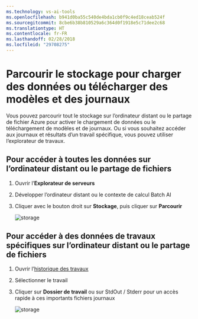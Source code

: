 ```yaml
---
ms.technology: vs-ai-tools
ms.openlocfilehash: b941d0ba55c540de4bda1cb0f9c4ed18ceab524f
ms.sourcegitcommit: 8cbe6b38b810529a6c364d0f1918e5c71dee2c68
ms.translationtype: HT
ms.contentlocale: fr-FR
ms.lasthandoff: 02/28/2018
ms.locfileid: "29708275"
---
```

# <a name="browse-storage-to-upload-data-or-download-models-and-logs"></a>Parcourir le stockage pour charger des données ou télécharger des modèles et des journaux

Vous pouvez parcourir tout le stockage sur l’ordinateur distant ou le partage de fichier Azure pour activer le chargement de données ou le téléchargement de modèles et de journaux. Ou si vous souhaitez accéder aux journaux et résultats d’un travail spécifique, vous pouvez utiliser l’explorateur de travaux.

## <a name="to-access-all-data-on-the-remote-machine-or-file-share"></a>Pour accéder à toutes les données sur l’ordinateur distant ou le partage de fichiers
1. Ouvrir l’**Explorateur de serveurs**
2. Développer l’ordinateur distant ou le contexte de calcul Batch AI
3. Cliquer avec le bouton droit sur **Stockage**, puis cliquer sur **Parcourir**

    ![storage](media\manage-storage\browse-storage.png)

## <a name="to-access-job-specific-data-on-the-remote-machine-or-file-share"></a>Pour accéder à des données de travaux spécifiques sur l’ordinateur distant ou le partage de fichiers
1. Ouvrir l’[historique des travaux](job-details.md)
2. Sélectionner le travail
3. Cliquer sur **Dossier de travail** ou sur StdOut / Stderr pour un accès rapide à ces importants fichiers journaux

    ![storage](media\manage-storage\job-workingfolder.png)
